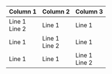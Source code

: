 |Column 1|Column 2|Column 3|
|---|---|---|
|Line 1<br>Line 2|Line 1|Line 1|
|Line 1|Line 1<br>Line 2|Line 1|
|Line 1|Line 1|Line 1<br>Line 2|
